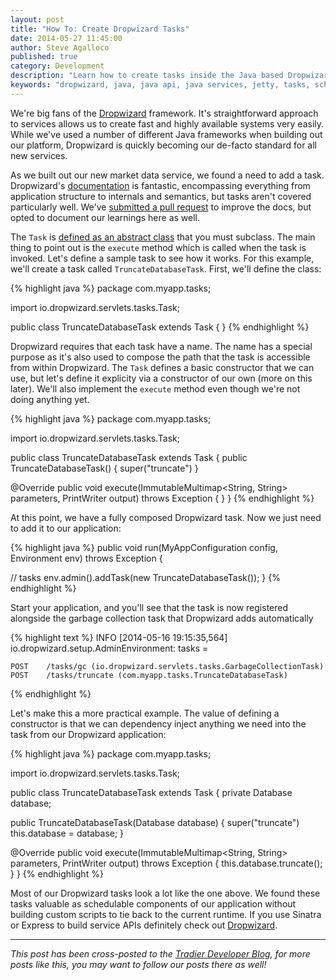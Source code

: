 ```yaml
---
layout: post
title: "How To: Create Dropwizard Tasks"
date: 2014-05-27 11:45:00
author: Steve Agalloco
published: true
category: Development
description: "Learn how to create tasks inside the Java based Dropwizard framework."
keywords: "dropwizard, java, java api, java services, jetty, tasks, schedule, framework, api, express, sinatra"
---
```


We're big fans of the [Dropwizard](https://dropwizard.github.io/dropwizard/) framework. It's straightforward approach to services allows us to create fast and highly available systems very easily. While we've used a number of different Java frameworks when building out our platform, Dropwizard is quickly becoming our de-facto standard for all new services.

As we built out our new market data service, we found a need to add a task. Dropwizard's [documentation](https://dropwizard.github.io/dropwizard/manual/index.html) is fantastic, encompassing everything from application structure to internals and semantics, but tasks aren't covered particularly well. We've [submitted a pull request](https://github.com/dropwizard/dropwizard/pull/596) to improve the docs, but opted to document our learnings here as well.

The `Task` is [defined as an abstract class](https://github.com/dropwizard/dropwizard/blob/master/dropwizard-servlets/src/main/java/io/dropwizard/servlets/tasks/Task.java) that you must subclass.  The main thing to point out is the `execute` method which is called when the task is invoked. Let's define a sample task to see how it works.  For this example, we'll create a task called `TruncateDatabaseTask`. First, we'll define the class:

{% highlight java %}
package com.myapp.tasks;

import io.dropwizard.servlets.tasks.Task;

public class TruncateDatabaseTask extends Task {
}
{% endhighlight %}

Dropwizard requires that each task have a name. The name has a special purpose as it's also used to compose the path that the task is accessible from within Dropwizard.  The `Task` defines a basic constructor that we can use, but let's define it explicity via a constructor of our own (more on this later). We'll also implement the `execute` method even though we're not doing anything yet.

{% highlight java %}
package com.myapp.tasks;

import io.dropwizard.servlets.tasks.Task;

public class TruncateDatabaseTask extends Task {
  public TruncateDatabaseTask() {
    super("truncate")
  }

  @Override
  public void execute(ImmutableMultimap<String, String> parameters, PrintWriter output) throws Exception {
  }
}
{% endhighlight %}

At this point, we have a fully composed Dropwizard task. Now we just need to add it to our application:

{% highlight java %}
public void run(MyAppConfiguration config, Environment env) throws Exception {

  // tasks
  env.admin().addTask(new TruncateDatabaseTask());
}
{% endhighlight %}

Start your application, and you'll see that the task is now registered alongside the garbage collection task that Dropwizard adds automatically

{% highlight text %}
INFO  [2014-05-16 19:15:35,564] io.dropwizard.setup.AdminEnvironment: tasks =

    POST    /tasks/gc (io.dropwizard.servlets.tasks.GarbageCollectionTask)
    POST    /tasks/truncate (com.myapp.tasks.TruncateDatabaseTask)
{% endhighlight %}

Let's make this a more practical example. The value of defining a constructor is that we can dependency inject anything we need into the task from our Dropwizard application:

{% highlight java %}
package com.myapp.tasks;

import io.dropwizard.servlets.tasks.Task;

public class TruncateDatabaseTask extends Task {
  private Database database;

  public TruncateDatabaseTask(Database database) {
    super("truncate")
    this.database = database;
  }

  @Override
  public void execute(ImmutableMultimap<String, String> parameters, PrintWriter output) throws Exception {
    this.database.truncate();
  }
}
{% endhighlight %}

Most of our Dropwizard tasks look a lot like the one above. We found these tasks valuable as schedulable components of our application without building custom scripts to tie back to the current runtime.  If you use Sinatra or Express to build service APIs definitely check out [Dropwizard](https://dropwizard.github.io/dropwizard/).

<hr/>

<div class="well">
  <p><em>This post has been cross-posted to the <a href="http://stdout.tradier.com">Tradier Developer Blog</a>, for more posts like this, you may want to follow our posts there as well!</em></p>
</div>
